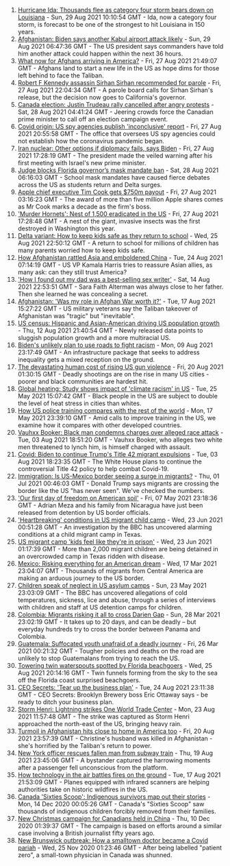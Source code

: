 1. [Hurricane Ida: Thousands flee as category four storm bears down on Louisiana](https://www.bbc.co.uk/news/world-us-canada-58372746?at_medium=RSS&at_campaign=KARANGA) - Sun, 29 Aug 2021 10:10:54 GMT - Ida, now a category four storm, is forecast to be one of the strongest to hit Louisiana in 150 years.
2. [Afghanistan: Biden says another Kabul airport attack likely](https://www.bbc.co.uk/news/world-asia-58369922?at_medium=RSS&at_campaign=KARANGA) - Sun, 29 Aug 2021 06:47:36 GMT - The US president says commanders have told him another attack could happen within the next 36 hours.
3. [What now for Afghans arriving in America?](https://www.bbc.co.uk/news/world-us-canada-58352130?at_medium=RSS&at_campaign=KARANGA) - Fri, 27 Aug 2021 21:49:07 GMT - Afghans land to start a new life in the US as hope dims for those left behind to face the Taliban.
4. [Robert F Kennedy assassin Sirhan Sirhan recommended for parole](https://www.bbc.co.uk/news/world-us-canada-58364572?at_medium=RSS&at_campaign=KARANGA) - Fri, 27 Aug 2021 22:04:34 GMT - A parole board calls for Sirhan Sirhan's release, but the decision now goes to California's governor.
5. [Canada election: Justin Trudeau rally cancelled after angry protests](https://www.bbc.co.uk/news/world-us-canada-58364742?at_medium=RSS&at_campaign=KARANGA) - Sat, 28 Aug 2021 04:41:24 GMT - Jeering crowds force the Canadian prime minister to call off an election campaign event.
6. [Covid origin: US spy agencies publish 'inconclusive' report](https://www.bbc.co.uk/news/world-us-canada-58361211?at_medium=RSS&at_campaign=KARANGA) - Fri, 27 Aug 2021 20:55:58 GMT - The office that oversees US spy agencies could not establish how the coronavirus pandemic began.
7. [Iran nuclear: Other options if diplomacy fails, says Biden](https://www.bbc.co.uk/news/world-middle-east-58315818?at_medium=RSS&at_campaign=KARANGA) - Fri, 27 Aug 2021 17:28:19 GMT - The president made the veiled warning after his first meeting with Israel's new prime minister.
8. [Judge blocks Florida governor’s mask mandate ban](https://www.bbc.co.uk/news/world-us-canada-58361214?at_medium=RSS&at_campaign=KARANGA) - Sat, 28 Aug 2021 06:16:03 GMT - School mask mandates have caused fierce debates across the US as students return and Delta surges.
9. [Apple chief executive Tim Cook gets $750m payout](https://www.bbc.co.uk/news/business-58352098?at_medium=RSS&at_campaign=KARANGA) - Fri, 27 Aug 2021 03:16:23 GMT - The award of more than five million Apple shares comes as Mr Cook marks a decade as the firm's boss.
10. ['Murder Hornets': Nest of 1,500 eradicated in the US](https://www.bbc.co.uk/news/world-us-canada-58363140?at_medium=RSS&at_campaign=KARANGA) - Fri, 27 Aug 2021 17:28:48 GMT - A nest of the giant, invasive insects was the first destroyed in Washington this year.
11. [Delta variant: How to keep kids safe as they return to school](https://www.bbc.co.uk/news/world-us-canada-58208076?at_medium=RSS&at_campaign=KARANGA) - Wed, 25 Aug 2021 22:50:12 GMT - A return to school for millions of children has many parents worried how to keep kids safe.
12. [How Afghanistan rattled Asia and emboldened China](https://www.bbc.co.uk/news/world-asia-58312949?at_medium=RSS&at_campaign=KARANGA) - Tue, 24 Aug 2021 07:14:19 GMT - US VP Kamala Harris tries to reassure Asian allies, as many ask: can they still trust America?
13. ['How I found out my dad was a best-selling sex writer'](https://www.bbc.co.uk/news/stories-58171940?at_medium=RSS&at_campaign=KARANGA) - Sat, 14 Aug 2021 22:53:51 GMT - Sara Faith Alterman was always close to her father. Then she learned he was concealing a secret.
14. [Afghanistan: 'Was my role in Afghan War worth it?'](https://www.bbc.co.uk/news/world-us-canada-58247092?at_medium=RSS&at_campaign=KARANGA) - Tue, 17 Aug 2021 15:27:22 GMT - US military veterans say the Taliban takeover of Afghanistan was "tragic" but "inevitable".
15. [US census: Hispanic and Asian-American driving US population growth](https://www.bbc.co.uk/news/world-us-canada-58195166?at_medium=RSS&at_campaign=KARANGA) - Thu, 12 Aug 2021 21:40:54 GMT - Newly released data points to sluggish population growth and a more multiracial US.
16. [Biden's unlikely plan to use roads to fight racism](https://www.bbc.co.uk/news/world-us-canada-58106414?at_medium=RSS&at_campaign=KARANGA) - Mon, 09 Aug 2021 23:17:49 GMT - An infrastructure package that seeks to address inequality gets a mixed reception on the ground.
17. [The devastating human cost of rising US gun violence](https://www.bbc.co.uk/news/world-us-canada-58207384?at_medium=RSS&at_campaign=KARANGA) - Fri, 20 Aug 2021 01:30:15 GMT - Deadly shootings are on the rise in many US cities - poorer and black communities are hardest hit.
18. [Global heating: Study shows impact of 'climate racism' in US](https://www.bbc.co.uk/news/science-environment-57235904?at_medium=RSS&at_campaign=KARANGA) - Tue, 25 May 2021 15:07:42 GMT - Black people in the US are subject to double the level of heat stress in cities than whites.
19. [How US police training compares with the rest of the world](https://www.bbc.co.uk/news/world-us-canada-56834733?at_medium=RSS&at_campaign=KARANGA) - Mon, 17 May 2021 23:39:10 GMT - Amid calls to improve training in the US, we examine how it compares with other developed countries.
20. [Vauhxx Booker: Black man condemns charges over alleged race attack](https://www.bbc.co.uk/news/world-us-canada-58078503?at_medium=RSS&at_campaign=KARANGA) - Tue, 03 Aug 2021 18:51:20 GMT - Vauhxx Booker, who alleges two white men threatened to lynch him, is himself charged with assault.
21. [Covid: Biden to continue Trump's Title 42 migrant expulsions](https://www.bbc.co.uk/news/world-us-canada-58077311?at_medium=RSS&at_campaign=KARANGA) - Tue, 03 Aug 2021 18:23:35 GMT - The White House plans to continue the controversial Title 42 policy to help combat Covid-19.
22. [Immigration: Is US-Mexico border seeing a surge in migrants?](https://www.bbc.co.uk/news/57656959?at_medium=RSS&at_campaign=KARANGA) - Thu, 01 Jul 2021 00:46:03 GMT - Donald Trump says migrants are crossing the border like the US "has never seen". We've checked the numbers.
23. ['Our first day of freedom on American soil'](https://www.bbc.co.uk/news/world-us-canada-57022918?at_medium=RSS&at_campaign=KARANGA) - Fri, 07 May 2021 23:18:36 GMT - Adrian Meza and his family from Nicaragua have just been released from detention by US border officials.
24. ['Heartbreaking' conditions in US migrant child camp](https://www.bbc.co.uk/news/world-us-canada-57561760?at_medium=RSS&at_campaign=KARANGA) - Wed, 23 Jun 2021 00:51:28 GMT - An investigation by the BBC has uncovered alarming conditions at a child migrant camp in Texas.
25. [US migrant camp 'kids feel like they're in prison'](https://www.bbc.co.uk/news/world-us-canada-57576306?at_medium=RSS&at_campaign=KARANGA) - Wed, 23 Jun 2021 01:17:39 GMT - More than 2,000 migrant children are being detained in an overcrowded camp in Texas ridden with disease.
26. [Mexico: Risking everything for an American dream](https://www.bbc.co.uk/news/world-us-canada-56432363?at_medium=RSS&at_campaign=KARANGA) - Wed, 17 Mar 2021 23:04:07 GMT - Thousands of migrants from Central America are making an arduous journey to the US border.
27. [Children speak of neglect in US asylum camps](https://www.bbc.co.uk/news/world-us-canada-57149721?at_medium=RSS&at_campaign=KARANGA) - Sun, 23 May 2021 23:03:09 GMT - The BBC has uncovered allegations of cold temperatures, sickness, lice and abuse, through a series of interviews with children and staff at US detention camps for children.
28. [Colombia: Migrants risking it all to cross Darien Gap](https://www.bbc.co.uk/news/world-latin-america-56544700?at_medium=RSS&at_campaign=KARANGA) - Sun, 28 Mar 2021 23:02:19 GMT - It takes up to 20 days, and can be deadly – but everyday hundreds try to cross the border between Panama and Colombia.
29. [Guatemala: Suffocated youth unafraid of a deadly journey](https://www.bbc.co.uk/news/world-latin-america-56260568?at_medium=RSS&at_campaign=KARANGA) - Fri, 26 Mar 2021 00:21:32 GMT - Tougher policies and deaths on the road are unlikely to stop Guatemalans from trying to reach the US.
30. [Towering twin waterspouts spotted by Florida beachgoers](https://www.bbc.co.uk/news/world-us-canada-58336868?at_medium=RSS&at_campaign=KARANGA) - Wed, 25 Aug 2021 20:14:16 GMT - Twin funnels forming from the sky to the sea off the Florida coast surprised beachgoers.
31. [CEO Secrets: 'Tear up the business plan'](https://www.bbc.co.uk/news/business-58316843?at_medium=RSS&at_campaign=KARANGA) - Tue, 24 Aug 2021 23:11:38 GMT - CEO Secrets: Brooklyn Brewery boss Eric Ottaway says - be ready to ditch your business plan.
32. [Storm Henri: Lightning strikes One World Trade Center](https://www.bbc.co.uk/news/world-us-canada-58304611?at_medium=RSS&at_campaign=KARANGA) - Mon, 23 Aug 2021 11:57:48 GMT - The strike was captured as Storm Henri approached the north-east of the US, bringing heavy rain.
33. [Turmoil in Afghanistan hits close to home in America too](https://www.bbc.co.uk/news/world-us-canada-58288575?at_medium=RSS&at_campaign=KARANGA) - Fri, 20 Aug 2021 23:57:39 GMT - Christine's husband was killed in Afghanistan - she's horrified by the Taliban's return to power.
34. [New York officer rescues fallen man from subway train](https://www.bbc.co.uk/news/world-us-canada-58277097?at_medium=RSS&at_campaign=KARANGA) - Thu, 19 Aug 2021 23:45:06 GMT - A bystander captured the harrowing moments after a passenger fell unconscious from the platform.
35. [How technology in the air battles fires on the ground](https://www.bbc.co.uk/news/world-us-canada-58248261?at_medium=RSS&at_campaign=KARANGA) - Tue, 17 Aug 2021 21:53:09 GMT - Planes equipped with infrared scanners are helping authorities take on historic wildfires in the US.
36. [Canada 'Sixties Scoop': Indigenous survivors map out their stories](https://www.bbc.co.uk/news/world-us-canada-55269251?at_medium=RSS&at_campaign=KARANGA) - Mon, 14 Dec 2020 00:05:26 GMT - Canada's "Sixties Scoop" saw thousands of indigenous children forcibly removed from their families.
37. [New Christmas campaign for Canadians held in China](https://www.bbc.co.uk/news/world-us-canada-55249770?at_medium=RSS&at_campaign=KARANGA) - Thu, 10 Dec 2020 01:39:37 GMT - The campaign is based on efforts around a similar case involving a British journalist fifty years ago.
38. [New Brunswick outbreak: How a smalltown doctor became a Covid pariah](https://www.bbc.co.uk/news/world-us-canada-54686672?at_medium=RSS&at_campaign=KARANGA) - Wed, 25 Nov 2020 01:23:46 GMT - After being labelled "patient zero", a small-town physician in Canada was shunned.
